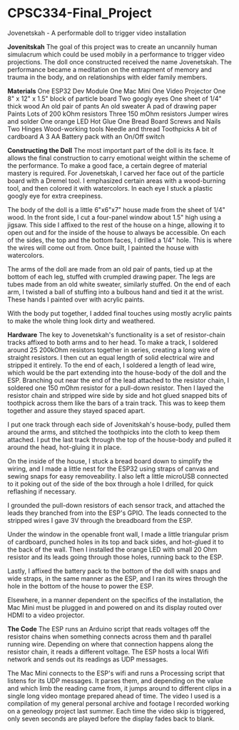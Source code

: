 # CPSC334-Final_Project
Jovenetskah - A performable doll to trigger video installation

**Jovenitskah**
The goal of this project was to create an uncannily human simulacrum which could be used mobily in a performance to trigger
video projections. The doll once constructed received the name Jovenetskah. The performance became a meditation on the entrapment
of memory and trauma in the body, and on relationships with elder family members.

**Materials**
One ESP32 Dev Module
One Mac Mini
One Video Projector
One 8" x 12" x 1.5" block of particle board
Two googly eyes
One sheet of 1/4" thick wood
An old pair of pants
An old sweater
A pad of drawing paper
Paints
Lots of 200 kOhm resistors
Three 150 mOhm resistors
Jumper wires and solder
One orange LED
Hot Glue
One Bread Board
Screws and Nails
Two Hinges
Wood-working tools
Needle and thread
Toothpicks
A bit of cardboard
A 3 AA Battery pack with an On/Off switch

**Constructing the Doll**
The most important part of the doll is its face. It allows the final construction to carry emotional weight within the scheme
of the performance. To make a good face, a certain degree of material mastery is required. For Jovenetskah, I carved her face out of
the particle board with a Dremel tool. I emphasized certain areas with a wood-burning tool, and then colored it with watercolors. In
each eye I stuck a plastic googly eye for extra creepiness.

The body of the doll is a little 6"x6"x7" house made from the sheet of 1/4" wood. In the front side, I cut a four-panel window about
1.5" high using a jigsaw. This side I affixed to the rest of the house on a hinge, allowing it to open out and for the inside of the
house to always be accessible. On each of the sides, the top and the bottom faces, I drilled a 1/4" hole. This is where the wires will
come out from. Once built, I painted the house with watercolors.

The arms of the doll are made from an old pair of pants, tied up at the bottom of each leg, stuffed with crumpled drawing paper.
The legs are tubes made from an old white sweater, similarly stuffed.
On the end of each arm, I twisted a ball of stuffing into a bulbous hand and tied it at the wrist. These hands I painted over with
acrylic paints.

With the body put together, I added final touches using mostly acrylic paints to make the whole thing look dirty and weathered.

**Hardware**
The key to Jovenetskah's functionality is a set of resistor-chain tracks affixed to both arms and to her head.
To make a track, I soldered around 25 200kOhm resistors together in series, creating a long wire of straight resistors. I then cut an
equal length of solid electrical wire and stripped it entirely. To the end of each, I soldered a length of lead wire, which would be the
part extending into the house-body of the doll and the ESP. Branching out near the end of the lead attached to the resistor chain, I
soldered one 150 mOhm resistor for a pull-down resistor. Then I layed the resistor chain and stripped wire side by side and hot glued
snapped bits of toothpick across them like the bars of a train track. This was to keep them together and assure they stayed spaced
apart.

I put one track through each side of Jovenitskah's house-body, pulled them around the arms, and stitched the toothpicks into the cloth 
to keep them attached. I put the last track through the top of the house-body and pulled it around the head, hot-gluing it in place.

On the inside of the house, I stuck a bread board down to simplify the wiring, and I made a little nest for the ESP32 using straps of 
canvas and sewing snaps for easy removeability. I also left a little microUSB connected to it poking out of the side of the box through 
a hole I drilled, for quick reflashing if necessary.

I grounded the pull-down resistors of each sensor track, and attached the leads they branched from into the ESP's GPIO. The leads 
connected to the stripped wires I gave 3V through the breadboard from the ESP.

Under the window in the openable front wall, I made a little triangular prism of cardboard, punched holes in its top and back sides, and
hot-glued it to the back of the wall. Then I installed the orange LED with small 20 Ohm resistor and its leads going through those holes, running back to the ESP.

Lastly, I affixed the battery pack to the bottom of the doll with snaps and wide straps, in the same manner as the ESP, and I ran its wires through the hole in the bottom of the house to power the ESP.

Elsewhere, in a manner dependent on the specifics of the installation, the Mac Mini must be plugged in and powered on and its display routed over HDMI to a video projector.

**The Code**
The ESP runs an Arduino script that reads voltages off the resistor chains when something connects across them and th parallel running wire. Depending on where that connection happens along the resistor chain, it reads a different voltage. The ESP hosts a local Wifi network and sends out its readings as UDP messages.

The Mac Mini connects to the ESP's wifi and runs a Processing script that listens for its UDP messages. It parses them, and depending on the value and which limb the reading came from, it jumps around to different clips in a single long video montage prepared ahead of time. The video I used is a compilation of my general personal archive and footage I recorded working on a geneology project last summer. Each time the video skip is triggered, only seven seconds are played before the display fades back to blank.
